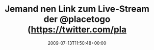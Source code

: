 ---
retweeted: false
source: <a href="http://twitter.com" rel="nofollow">Twitter Web Client</a>
entities:
  hashtags: []
  symbols: []
  user_mentions:
  - name: Gelb wegen Meckerns (she/her)
    screen_name: placetogo
    indices:
    - '36'
    - '46'
    id_str: '14292132'
    id: '14292132'
  urls: []
display_text_range:
- '0'
- '55'
favorite_count: '0'
id_str: '2612943758'
truncated: false
retweet_count: '0'
id: '2612943758'
created_at: Mon Jul 13 11:50:48 +0000 2009
favorited: false
full_text: Jemand nen Link zum Live-Stream der [@placetogo](https://twitter.com/placetogo)-Keynote?
lang: de
tags:
- pesos/twitter
date: '2009-07-13T11:50:48+00:00'
src: https://twitter.com/bascht/status/2612943758
original_url: https://twitter.com/bascht/status/2612943758
type: twitter_tweet
text: Jemand nen Link zum Live-Stream der [@placetogo](https://twitter.com/placetogo)-Keynote?
title: Jemand nen Link zum Live-Stream der @placetogo (https://twitter.com/pla

---